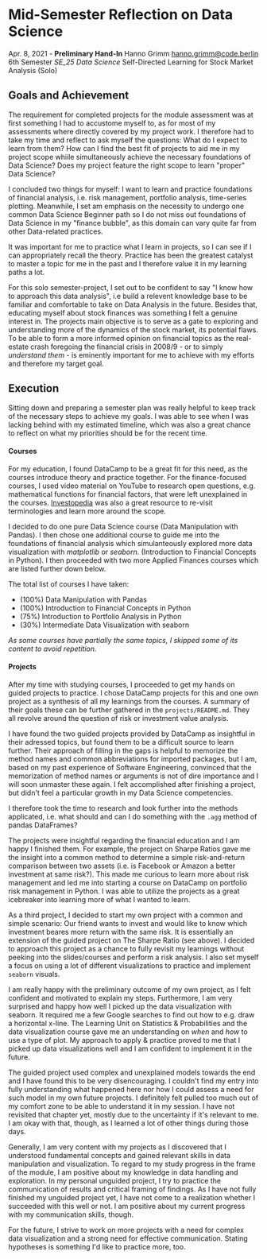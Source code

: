 # Mid-Semester Reflection on Data Science

Apr. 8, 2021 - **Preliminary Hand-In**
Hanno Grimm
[hanno.grimm@code.berlin](mailto:hanno.grimm@code.berlin)
6th Semester
_SE_25 Data Science_
Self-Directed Learning for Stock Market Analysis (Solo)

## Goals and Achievement
The requirement for completed projects for the module assessment was at first something I had to accustome myself to, as for most of my assessments where directly covered by my project work. I therefore had to take my time and reflect to ask myself the questions: What do I expect to learn from them? How can I find the best fit of projects to aid me in my project scope whiile simultaneously achieve the necessary foundations of Data Science? Does my project feature the right scope to learn "proper" Data Science?

I concluded two things for myself: I want to learn and practice foundations of financial analysis, i.e. risk management, portfolio analysis, time-series plotting. Meanwhile, I set am emphasis on the necessity to undergo one common Data Science Beginner path so I do not miss out foundations of Data Science in my "finance bubble", as this domain can vary quite far from other Data-related practices.

It was important for me to practice what I learn in projects, so I can see if I can appropriately recall the theory. Practice has been the greatest catalyst to master a topic for me in the past and I therefore value it in my learning paths a lot.

For this solo semester-project, I set out to be confident to say "I know how to approach this data analysis", i.e build a relevent knowledge base to be familiar and comfortable to take on Data Analysis in the future. Besides that, educating myself about stock finances was something I felt a genuine interest in. The projects main objective is to serve as a gate to exploring and understanding more of the dynamics of the stock market, its potential flaws. To be able to form a more informed opinion on financial topics as the real-estate crash foregoing the financial crisis in 2008/9 - or to simply _understand them_ - is eminently important for me to achieve with my efforts and therefore my target goal.

## Execution

Sitting down and preparing a semester plan was really helpful to keep track of the necessary steps to achieve my goals. I was able to see when I was lacking behind with my estimated timeline, which was also a great chance to reflect on what my priorities should be for the recent time.

#### Courses
For my education, I found DataCamp to be a great fit for this need, as the courses introduce theory and practice together. For the finance-focused courses, I used video material on YouTube to research open questions, e.g. mathematical functions for financial factors, that were left unexplained in the courses. [Investopedia](https://www.investopedia.com/) was also a great resource to re-visit terminologies and learn more around the scope.

I decided to do one pure Data Science course (Data Manipulation with Pandas). I then chose one additional course to guide me into the foundations of financial analysis which simulanteously explored more data visualization with _matplotlib_ or _seaborn_. (Introduction to Financial Concepts in Python). I then proceeded with two more Applied Finances courses which are listed further down below. 

The total list of courses I have taken:
* (100%) Data Manipulation with Pandas
* (100%) Introduction to Financial Concepts in Python
* (75%) Introduction to Portfolio Analysis in Python
* (30%) Intermediate Data Visualization with seaborn

_As some courses have partially the same topics, I skipped some of its content to avoid repetition._ 

#### Projects

After my time with studying courses, I proceeded to get my hands on guided projects to practice. I chose DataCamp projects for this and one own project as a synthesis of all my learnings from the courses. A summary of their goals these can be further gathered in the `projects/README.md`. They all revolve around the question of risk or investment value analysis.

I have found the two guided projects provided by DataCamp as insightful in their adressed topics, but found them to be a difficult source to learn further. Their approach of filling in the gaps is helpful to memorize the method names and common abbreviations for imported packages, but I am, based on my past experience of Software Engineering, convinced that the memorization of method names or arguments is not of dire importance and I will soon unmaster these again. I felt accomplished after finishing a project, but didn't feel a particular growth in my Data Science competencies. 

I therefore took the time to research and look further into the methods applicated, i.e. what should and can I do something with the `.agg` method of pandas DataFrames?

The projects were insightful regarding the financial education and I am happy I finished them. For example, the project on Sharpe Ratios gave me the insight into a common method to determine a simple risk-and-return comparison between two assets (i.e. is Facebook or Amazon a better investment at same risk?). This made me  curious to learn more about risk management and led me into starting a course on DataCamp on portfolio risk management in Python. I was able to utilize the projects as a great icebreaker into learning more of what I wanted to learn.

As a third project, I decided to start my own project with a common and simple scenario: Our friend wants to invest and would like to know which investment beares more return with the same risk. It is essentially an extension of the guided project on The Sharpe Ratio (see above). I decided to approach this project as a chance to fully revisit my learnings without peeking into the slides/courses and perform a risk analysis. I also set myself a focus on using a lot of different visualizations to practice and implement `seaborn` visuals.

I am really happy with the preliminary outcome of my own project, as I felt confident and motivated to explain my steps. Furthermore, I am very surprised and happy how well I picked up the data visualization with seaborn. It required me a few Google searches to find out how to e.g. draw a horizontal x-line. The Learning Unit on Statistics & Probabilities and the data visualization course gave me an understanding on _when_ and _how_ to use a type of plot. My approach to apply & practice proved to me that I picked up data visualizations well and I am confident to implement it in the future.

The guided project used complex and unexplained models towards the end and I have found this to be very disencouraging. I couldn't find my entry into fully understanding what happened here nor how I could assess a need for such model in my own future projects. I definitely felt pulled too much out of my comfort zone to be able to understand it in my session. I have not revisited that chapter yet, mostly due to the uncertainty if it's relevant to me.  I am okay with that, though, as I learned a lot of other things during those days.

Generally, I am very content with my projects as I discovered that I understood fundamental concepts and gained relevant skills in data manipulation and visualization. To regard to my study progress in the frame of the module, I am positive about my knowledge in data handling and exploration. In my personal unguided project, I try to practice the communication of results and critical framing of findings. As I have not fully finished my unguided project yet, I have not come to a realization whether I succeeded with this well or not. I am positive about my current progress with my communication skills, though.

For the future, I strive to work on more projects with a need for complex data visualization and a strong need for effective communication. Stating hypotheses is something I'd like to practice more, too.

